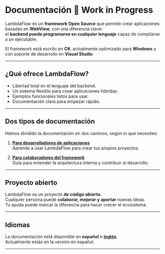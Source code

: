 ﻿# Documentación 🚧 Work in Progress

LambdaFlow es un **framework Open Source** que permite crear aplicaciones basadas en **WebView**, con una diferencia clave:  
el **backend puede programarse en cualquier lenguaje** capaz de compilarse a un ejecutable.  

El framework está escrito en **C#**, actualmente optimizado para **Windows** y con soporte de desarrollo en **Visual Studio**.

---

## ¿Qué ofrece LambdaFlow?
- Libertad total en el lenguaje del backend.  
- Un sistema flexible para crear aplicaciones híbridas.  
- Ejemplos funcionales listos para usar.  
- Documentación clara para empezar rápido.

---

## Dos tipos de documentación
Hemos dividido la documentación en dos caminos, según lo que necesites:

1. **[Para desarrolladores de aplicaciones](usage/index.md)**  
   Aprende a usar LambdaFlow para crear tus propios proyectos.

2. **[Para colaboradores del framework](tech/index.md)**  
   Guía para entender la arquitectura interna y contribuir al desarrollo.


---

## Proyecto abierto
LambdaFlow es un proyecto **de código abierto**.  
Cualquier persona puede **colaborar, mejorar y aportar** nuevas ideas.  
Tu ayuda puede marcar la diferencia para hacer crecer el ecosistema.


---

## Idiomas
La documentación está disponible en **español** e **[inglés](../en/index.md)**.  
Actualmente estás en la versión en español.

---
